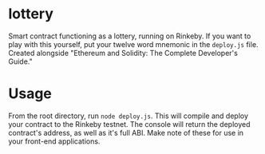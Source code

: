 # lottery
Smart contract functioning as a lottery, running on Rinkeby. If you want to play with this yourself, put your twelve
word mnemonic in the `deploy.js` file. Created alongside "Ethereum and Solidity: The Complete Developer's Guide."

# Usage
From the root directory, run `node deploy.js`. This will compile and deploy your contract to the Rinkeby testnet. The
console will return the deployed contract's address, as well as it's full ABI. Make note of these for use in your 
front-end applications.


